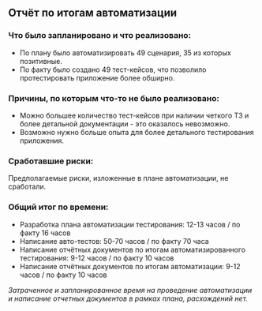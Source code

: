 ## Отчёт по итогам автоматизации

### Что было запланировано и что реализовано:
* По плану было автоматизировать 49 сценария, 35 из которых позитивные.
* По факту было создано 49 тест-кейсов, что позволило протестировать приложение более обширно.

### Причины, по которым что-то не было реализовано:
* Можно большее количество тест-кейсов при наличии четкого ТЗ и более детальной документации - это оказалось невозможно.
* Возможно нужно больше опыта для более детального тестирования приложения.

### Сработавшие риски:
Предполагаемые риски, изложенные в плане автоматизации, не сработали.

### Общий итог по времени:
* Разработка плана автоматизации тестирования: 12-13 часов / по факту 16 часов
* Написание авто-тестов: 50-70 часов / по факту 70 часа
* Написание отчётных документов по итогам автоматизированного тестирования: 9-12 часов / по факту 10 часов
* Написание отчётных документов по итогам автоматизации: 9-12 часов / по факту 10 часов

_Затраченное и запланированное время на проведение автоматизации и написание отчетных документов в рамках плана, расхождений нет._
